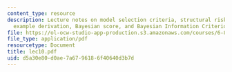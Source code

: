 ```yaml
---
content_type: resource
description: Lecture notes on model selection criteria, structural risk minimization,
  example derivation, Bayesian score, and Bayesian Information Criterion (BIC).
file: https://ol-ocw-studio-app-production.s3.amazonaws.com/courses/6-867-machine-learning-fall-2006/d5a30e80d0ae7a6796186f40640d3b7d_lec10.pdf
file_type: application/pdf
resourcetype: Document
title: lec10.pdf
uid: d5a30e80-d0ae-7a67-9618-6f40640d3b7d
---
```

